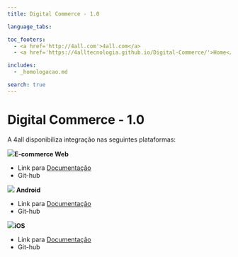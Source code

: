 ```yaml
---
title: Digital Commerce - 1.0

language_tabs:

toc_footers:
  - <a href='http://4all.com'>4all.com</a>
  - <a href='https://4alltecnologia.github.io/Digital-Commerce/'>Home</a>

includes:
  - _homologacao.md

search: true
---
```


# Digital Commerce - 1.0

A 4all disponibiliza integração nas seguintes plataformas:


![](https://4alltecnologia.github.io/Digital-Commerce/images/web_icon.png)**E-commerce Web**

* Link para [Documentação](https://4alltecnologia.github.io/Digital-Commerce/web.html) 
* Git-hub
 
![](https://4alltecnologia.github.io/Digital-Commerce/images/android_icon.png) **Android**

* Link para  [Documentação](https://4alltecnologia.github.io/Digital-Commerce/Android.html)
* Git-hub


![](https://4alltecnologia.github.io/Digital-Commerce/images/ios_icon.png)**iOS**

* Link para [Documentação](https://4alltecnologia.github.io/Digital-Commerce/iOS.html)
* Git-hub